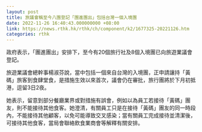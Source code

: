 ```yaml
---
layout: post
title: 旅議會稱至今八團登記「團進團出」包括台灣一個入境團
date: 2022-11-26 16:40:43.000000000 +08:00
link: https://news.rthk.hk/rthk/ch/component/k2/1677325-20221126.htm
categories: rthk
---
```


政府表示，「團進團出」安排下，至今有20個旅行社及8個入境團已向旅遊業議會登記。

旅遊業議會總幹事楊淑芬說，當中包括一個來自台灣的入境團，正申請讓持「黃碼」旅客到食肆堂食，是措施生效以來首次，議會仍在審批，旅行團將於下月初抵港，逗留3日2夜。

她表示，留意到部分餐廳業界或對措施有誤會，例如以為員工若接待「黃碼」團友，則不能接待其他食客。她澄清，有關員工只是在接待「黃碼」團友的同一時段內，不能接待其他顧客，以免可能導致交叉感染；當有關員工完成接待並清潔後，可接待其他食客，當局會聯絡飲食業商會等解釋有關安排。
